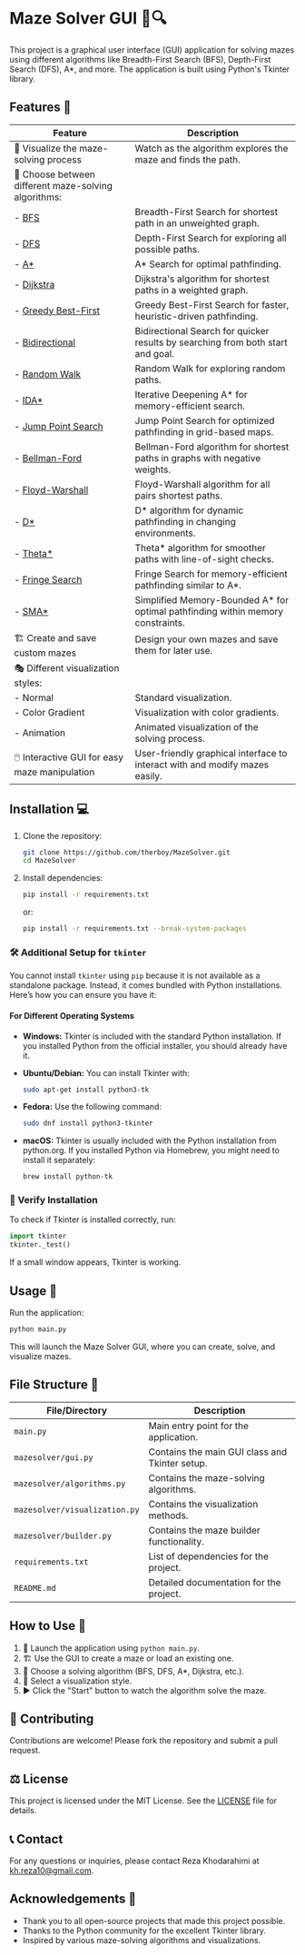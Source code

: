 # Maze Solver GUI 🧩🔍

This project is a graphical user interface (GUI) application for solving mazes using different algorithms like Breadth-First Search (BFS), Depth-First Search (DFS), A*, and more. The application is built using Python's Tkinter library.

## Features 🌟

| Feature                                                         | Description                                                                                     |
|-----------------------------------------------------------------|-------------------------------------------------------------------------------------------------|
| 🎨 Visualize the maze-solving process                           | Watch as the algorithm explores the maze and finds the path.                                    |
| 🔀 Choose between different maze-solving algorithms:            |                                                                                                 |
| - [BFS](https://www.geeksforgeeks.org/breadth-first-search-or-bfs-for-a-graph/)                 | Breadth-First Search for shortest path in an unweighted graph.                                  |
| - [DFS](https://www.geeksforgeeks.org/depth-first-search-or-dfs-for-a-graph/)                 | Depth-First Search for exploring all possible paths.                                            |
| - [A*](https://www.geeksforgeeks.org/a-search-algorithm/)                                     | A* Search for optimal pathfinding.                                                              |
| - [Dijkstra](https://www.geeksforgeeks.org/dijkstras-shortest-path-algorithm-greedy-algo-7/)   | Dijkstra's algorithm for shortest paths in a weighted graph.                                    |
| - [Greedy Best-First](https://www.geeksforgeeks.org/greedy-best-first-search-algorithm/)      | Greedy Best-First Search for faster, heuristic-driven pathfinding.                              |
| - [Bidirectional](https://www.geeksforgeeks.org/bidirectional-search/)                        | Bidirectional Search for quicker results by searching from both start and goal.                 |
| - [Random Walk](https://www.geeksforgeeks.org/random-walk-implementation-python/)             | Random Walk for exploring random paths.                                                         |
| - [IDA*](https://www.geeksforgeeks.org/iterative-deepening-a-algorithm-ida-artificial-intelligence/) | Iterative Deepening A* for memory-efficient search.                                             |
| - [Jump Point Search](https://www.geeksforgeeks.org/jump-search/)                             | Jump Point Search for optimized pathfinding in grid-based maps.                                 |
| - [Bellman-Ford](https://www.geeksforgeeks.org/bellman-ford-algorithm-dp-23/)                 | Bellman-Ford algorithm for shortest paths in graphs with negative weights.                      |
| - [Floyd-Warshall](https://www.geeksforgeeks.org/floyd-warshall-algorithm-dp-16/)             | Floyd-Warshall algorithm for all pairs shortest paths.                                          |
| - [D*](https://en.wikipedia.org/wiki/D*)                                                      | D* algorithm for dynamic pathfinding in changing environments.                                  |
| - [Theta*](https://news.movel.ai/theta-star?x-host=news.movel.ai)                              | Theta* algorithm for smoother paths with line-of-sight checks.                                  |
| - [Fringe Search](https://en.wikipedia.org/wiki/Fringe_search)                                | Fringe Search for memory-efficient pathfinding similar to A*.                                   |
| - [SMA*](https://en.wikipedia.org/wiki/SMA*)                                                  | Simplified Memory-Bounded A* for optimal pathfinding within memory constraints.                 |
| 🏗️ Create and save custom mazes                                | Design your own mazes and save them for later use.                                              |
| 🎭 Different visualization styles:                              |                                                                                                 |
| - Normal                                                       | Standard visualization.                                                                         |
| - Color Gradient                                               | Visualization with color gradients.                                                             |
| - Animation                                                    | Animated visualization of the solving process.                                                  |
| 🖱️ Interactive GUI for easy maze manipulation                   | User-friendly graphical interface to interact with and modify mazes easily.                     |

## Installation 💻

1. Clone the repository:
   ```bash
   git clone https://github.com/therboy/MazeSolver.git
   cd MazeSolver
   ```

2. Install dependencies:
   ```bash
   pip install -r requirements.txt
   ```
   or:
   ```bash
   pip install -r requirements.txt --break-system-packages
   ```

### 🛠️ Additional Setup for `tkinter`

You cannot install `tkinter` using `pip` because it is not available as a standalone package. Instead, it comes bundled with Python installations. Here’s how you can ensure you have it:

#### For Different Operating Systems

- **Windows:**
  Tkinter is included with the standard Python installation. If you installed Python from the official installer, you should already have it.

- **Ubuntu/Debian:**
  You can install Tkinter with:
  ```bash
  sudo apt-get install python3-tk
  ```

- **Fedora:**
  Use the following command:
  ```bash
  sudo dnf install python3-tkinter
  ```

- **macOS:**
  Tkinter is usually included with the Python installation from python.org. If you installed Python via Homebrew, you might need to install it separately:
  ```bash
  brew install python-tk
  ```

### 🧪 Verify Installation

To check if Tkinter is installed correctly, run:

```python
import tkinter
tkinter._test()
```

If a small window appears, Tkinter is working.

## Usage 🚀

Run the application:
```bash
python main.py
```

This will launch the Maze Solver GUI, where you can create, solve, and visualize mazes.

## File Structure 📁

| File/Directory             | Description                                        |
|----------------------------|----------------------------------------------------|
| `main.py`                  | Main entry point for the application.              |
| `mazesolver/gui.py`        | Contains the main GUI class and Tkinter setup.     |
| `mazesolver/algorithms.py` | Contains the maze-solving algorithms.              |
| `mazesolver/visualization.py` | Contains the visualization methods.            |
| `mazesolver/builder.py`    | Contains the maze builder functionality.           |
| `requirements.txt`         | List of dependencies for the project.              |
| `README.md`                | Detailed documentation for the project.            |

## How to Use 📝

1. 🚀 Launch the application using `python main.py`.
2. 🏗️ Use the GUI to create a maze or load an existing one.
3. 🧠 Choose a solving algorithm (BFS, DFS, A*, Dijkstra, etc.).
4. 🎨 Select a visualization style.
5. ▶️ Click the "Start" button to watch the algorithm solve the maze.

## 🤝 Contributing

Contributions are welcome! Please fork the repository and submit a pull request.

## ⚖️ License

This project is licensed under the MIT License. See the [LICENSE](LICENSE) file for details.

## 📞 Contact

For any questions or inquiries, please contact Reza Khodarahimi at kh.reza10@gmail.com.

## Acknowledgements 🙏
- Thank you to all open-source projects that made this project possible.
- Thanks to the Python community for the excellent Tkinter library.
- Inspired by various maze-solving algorithms and visualizations.
